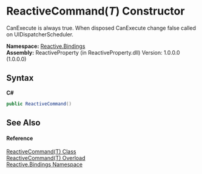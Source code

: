 # ReactiveCommand(*T*) Constructor 
 

CanExecute is always true. When disposed CanExecute change false called on UIDispatcherScheduler.

**Namespace:**&nbsp;<a href="c3971206-685a-088e-bb60-d89f59135b99">Reactive.Bindings</a><br />**Assembly:**&nbsp;ReactiveProperty (in ReactiveProperty.dll) Version: 1.0.0.0 (1.0.0.0)

## Syntax

**C#**<br />
``` C#
public ReactiveCommand()
```


## See Also


#### Reference
<a href="996d68d9-6a8e-7d1c-9768-d8b6207306f6">ReactiveCommand(T) Class</a><br /><a href="8f878f25-ffa9-80f0-2beb-92821a0da993">ReactiveCommand(T) Overload</a><br /><a href="c3971206-685a-088e-bb60-d89f59135b99">Reactive.Bindings Namespace</a><br />